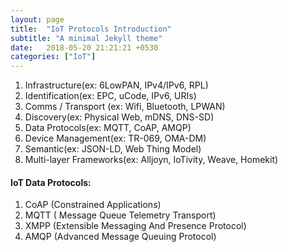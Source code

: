 ```yaml
---
layout: page
title:  "IoT Protocols Introduction"
subtitle: "A minimal Jekyll theme"
date:   2018-05-20 21:21:21 +0530
categories: ["IoT"]
---
```


1. Infrastructure(ex: 6LowPAN, IPv4/IPv6, RPL)
2. Identification(ex: EPC, uCode, IPv6, URIs)
3. Comms / Transport (ex: Wifi, Bluetooth, LPWAN)
4. Discovery(ex: Physical Web, mDNS, DNS-SD)
5. Data Protocols(ex: MQTT, CoAP, AMQP)
6. Device Management(ex: TR-069, OMA-DM)
7. Semantic(ex: JSON-LD, Web Thing Model)
8. Multi-layer Frameworks(ex: Alljoyn, IoTivity, Weave, Homekit)

#### IoT Data Protocols:
1. CoAP (Constrained Applications)
2. MQTT ( Message Queue Telemetry Transport)
3. XMPP (Extensible Messaging And Presence Protocol)
4. AMQP (Advanced Message Queuing Protocol)
